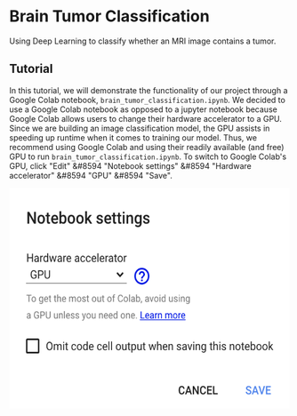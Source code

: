 # Brain Tumor Classification
Using Deep Learning to classify whether an MRI image contains a tumor.


## Tutorial

In this tutorial, we will demonstrate the functionality of our project through a Google Colab notebook, `brain_tumor_classification.ipynb`. We decided to use a Google Colab notebook as opposed to a jupyter notebook because Google Colab allows users to change their hardware accelerator to a GPU. Since we are building an image classification model, the GPU assists in speeding up runtime when it comes to training our model. Thus, we recommend using Google Colab and using their readily available (and free) GPU to run `brain_tumor_classification.ipynb`. To switch to Google Colab's GPU, click "Edit" &#8594 "Notebook settings" &#8594 "Hardware accelerator" &#8594 "GPU" &#8594 "Save". 


<img src="/tutorial_images/GPU.png" width="558" height="397.5">


